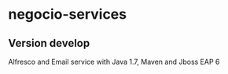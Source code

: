 # negocio-services
## Version develop

Alfresco and Email service with Java 1.7, Maven and Jboss EAP 6
